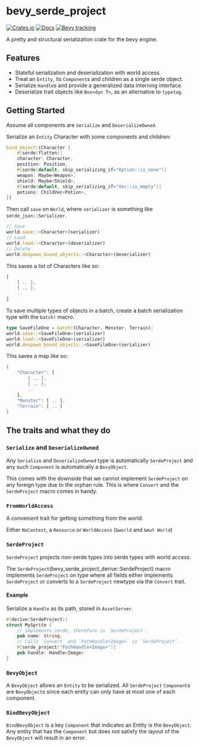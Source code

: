 # bevy_serde_project

[![Crates.io](https://img.shields.io/crates/v/bevy_serde_project.svg)](https://crates.io/crates/bevy_serde_project)
[![Docs](https://docs.rs/bevy_rectray/badge.svg)](https://docs.rs/bevy_serde_project/latest/bevy_serde_project/)
[![Bevy tracking](https://img.shields.io/badge/Bevy%20tracking-released%20version-lightblue)](https://bevyengine.org/learn/book/plugin-development/)

A pretty and structural serialization crate for the bevy engine.

## Features

* Stateful serialization and deserialization with world access.
* Treat an `Entity`, its `Component`s and children as a single serde object.
* Serialize `Handle`s and provide a generalized data interning interface.
* Deserialize trait objects like `Box<dyn T>`, as an alternative to `typetag`.

## Getting Started

Assume all components are `Serialize` and `DeserializeOwned`.

Serialize an `Entity` Character with some components and children:

```rust
bind_object!(Character {
    #[serde(flatten)]
    character: Character,
    position: Position,
    #[serde(default, skip_serializing_if="Option::is_none")]
    weapon: Maybe<Weapon>,
    shield: Maybe<Shield>,
    #[serde(default, skip_serializing_if="Vec::is_empty")]
    potions: ChildVec<Potion>,
})
```

Then call `save` on `World`, where `serializer` is something like `serde_json::Serializer`.

```rust
// Save
world.save::<Character>(serializer)
// Load
world.load::<Character>(deserializer)
// Delete
world.despawn_bound_objects::<Character>(deserializer)
```

This saves a list of Characters like so:

```rust
[
    { .. },
    { .. },
    ..
]
```

To save multiple types of objects in a batch, create a batch serialization type with the `batch!` macro.

```rust
type SaveFileOne = batch!(Character, Monster, Terrain);
world.save::<SaveFileOne>(serializer)
world.load::<SaveFileOne>(serializer)
world.despawn_bound_objects::<SaveFileOne>(serializer)
```

This saves a map like so:

```rust
{
    "Character": [ 
        { .. },
        { .. },
        ..
    ],
    "Monster": [ .. ],
    "Terrain": [ .. ]
}
```

## The traits and what they do

### `Serialize` and `DeserializeOwned`

Any `Serialize` and `DeserializeOwned` type is automatically `SerdeProject` and
any such `Component` is automatically a `BevyObject`.

This comes with the downside that we cannot implement `SerdeProject` on any foreign
type due to the orphan rule.
This is where `Convert` and the `SerdeProject`
macro comes in handy.

### `FromWorldAccess`

A convenient trait for getting something from the world.

Either `NoContext`,
a `Resource` or `WorldAccess` (`&world` and `&mut World`)

### `SerdeProject`

`SerdeProject` projects non-serde types into serde types with world access.

The `SerdeProject`(bevy_serde_project_derive::SerdeProject) macro implements
`SerdeProject` on type where all fields either implements `SerdeProject` or converts
to a `SerdeProject` newtype via the `Convert` trait.

#### Example

Serialize a `Handle` as its path, stored in `AssetServer`.

```rust
#[derive(SerdeProject)]
struct MySprite {
    // implements serde, therefore is `SerdeProject`.
    pub name: String,
    // Calls `Convert` and `PathHandle<Image>` is `SerdeProject`.
    #[serde_project("PathHandle<Image>")]
    pub handle: Handle<Image>
}
```

### `BevyObject`

A `BevyObject` allows an `Entity` to be serialized.
All `SerdeProject` `Component`s are `BevyObject`s
since each entity can only have at most one of each component.

### `BindBevyObject`

`BindBevyObject` is a key `Component` that indicates an Entity is the `BevyObject`.
Any entity that has the `Component` but does not satisfy the layout of the `BevyObject`
will result in an error.
